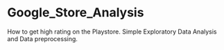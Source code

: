 # Google_Store_Analysis
 How to get high rating on the Playstore.  Simple Exploratory Data Analysis and Data preprocessing.
